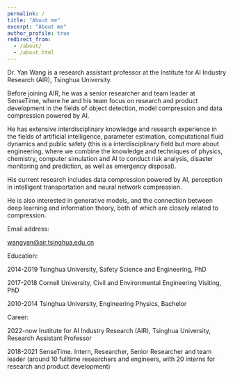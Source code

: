 ```yaml
---
permalink: /
title: "About me"
excerpt: "About me"
author_profile: true
redirect_from: 
  - /about/
  - /about.html
---
```


Dr. Yan Wang is a research assistant professor at the Institute for AI Industry Research (AIR), Tsinghua University. 

Before joining AIR, he was a senior researcher and team leader at SenseTime, where he and his team focus on research and product development in the fields of object detection, model compression and data compression powered by AI. 

He has extensive interdisciplinary knowledge and research experience in the fields of artificial intelligence, parameter estimation, computational fluid dynamics and public safety (this is a interdisciplinary field but more about engineering, where we combine the knowledge and techniques of physics, chemistry, computer simulation and AI to conduct risk analysis, disaster monitoring and prediction, as well as emergency disposal).

His current research includes data compression powered by AI, perception in intelligent transportation and neural network compression. 

He is also interested in generative models, and the connection between deep learning and information theory, both of which are closely related to compression. 

   
      


Email address:

wangyan@air.tsinghua.edu.cn



Education:

2014-2019 Tsinghua University, Safety Science and Engineering, PhD

2017-2018 Cornell University, Civil and Environmental Engineering Visiting, PhD

2010-2014 Tsinghua University, Engineering Physics, Bachelor



Career:

2022-now Institute for AI Industry Research (AIR), Tsinghua University, Research Assistant Professor

2018-2021 SenseTime. Intern, Researcher, Senior Researcher and team leader (around 10 fulltime researchers and engineers, with 20 interns for research and product development)

